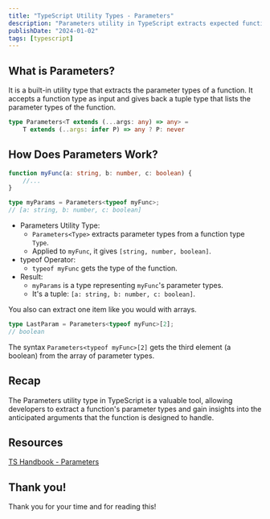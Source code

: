 ```yaml
---
title: "TypeScript Utility Types - Parameters"
description: "Parameters utility in TypeScript extracts expected function arguments, aiding developers in understanding and working with parameter types."
publishDate: "2024-01-02"
tags: [typescript]
---
```


## What is Parameters?

It is a built-in utility type that extracts the parameter types of a function. It accepts a function type as input and gives back a tuple type that lists the parameter types of the function.

```ts
type Parameters<T extends (...args: any) => any> =
	T extends (..args: infer P) => any ? P: never
```

## How Does Parameters Work?

```ts
function myFunc(a: string, b: number, c: boolean) {
	//...
}

type myParams = Parameters<typeof myFunc>;
// [a: string, b: number, c: boolean]
```

- Parameters Utility Type:
  - `Parameters<Type>` extracts parameter types from a function type `Type`.
  - Applied to `myFunc`, it gives `[string, number, boolean]`.
- typeof Operator:
  - `typeof myFunc` gets the type of the function.
- Result:
  - `myParams` is a type representing `myFunc`'s parameter types.
  - It's a tuple: `[a: string, b: number, c: boolean]`.

You also can extract one item like you would with arrays.

```ts
type LastParam = Parameters<typeof myFunc>[2];
// boolean
```

The syntax `Parameters<typeof myFunc>[2]` gets the third element (a boolean) from the array of parameter types.

## Recap

The Parameters utility type in TypeScript is a valuable tool, allowing developers to extract a function's parameter types and gain insights into the anticipated arguments that the function is designed to handle.

## Resources

[TS Handbook - Parameters](https://www.typescriptlang.org/docs/handbook/utility-types.html?#parameterstype)

## Thank you!

Thank you for your time and for reading this!
